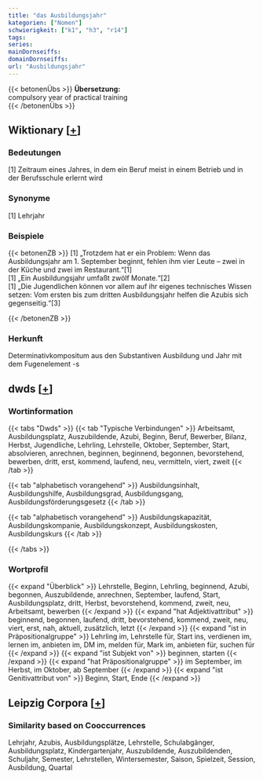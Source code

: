 ```yaml
---
title: "das Ausbildungsjahr"
kategorien: ["Nomen"]
schwierigkeit: ["k1", "h3", "r14"]
tags:
series:
mainDornseiffs:
domainDornseiffs:
url: "Ausbildungsjahr"
---
```


{{< betonenÜbs >}}
**Übersetzung:**  
compulsory year of practical training  
{{< /betonenÜbs >}}

## Wiktionary [[+](https://de.wiktionary.org/wiki/Ausbildungsjahr)]

### Bedeutungen
[1] Zeitraum eines Jahres, in dem ein Beruf meist in einem Betrieb und in der Berufsschule erlernt wird  

### Synonyme
[1] Lehrjahr  

### Beispiele
{{< betonenZB >}}
[1] „Trotzdem hat er ein Problem: Wenn das Ausbildungsjahr am 1. September beginnt, fehlen ihm vier Leute – zwei in der Küche und zwei im Restaurant.“[1]  
[1] „Ein Ausbildungsjahr umfaßt zwölf Monate.“[2]  
[1] „Die Jugendlichen können vor allem auf ihr eigenes technisches Wissen setzen: Vom ersten bis zum dritten Ausbildungsjahr helfen die Azubis sich gegenseitig.“[3]  

{{< /betonenZB >}}
### Herkunft
Determinativkompositum aus den Substantiven Ausbildung und Jahr mit dem Fugenelement -s  



## dwds [[+](https://www.dwds.de/wb/Ausbildungsjahr)]

### Wortinformation
{{< tabs "Dwds" >}}
{{< tab "Typische Verbindungen" >}}
Arbeitsamt, Ausbildungsplatz, Auszubildende, Azubi, Beginn, Beruf, Bewerber, Bilanz, Herbst, Jugendliche, Lehrling, Lehrstelle, Oktober, September, Start, absolvieren, anrechnen, beginnen, beginnend, begonnen, bevorstehend, bewerben, dritt, erst, kommend, laufend, neu, vermitteln, viert, zweit
{{< /tab >}}

{{< tab "alphabetisch vorangehend" >}}
Ausbildungsinhalt, Ausbildungshilfe, Ausbildungsgrad, Ausbildungsgang, Ausbildungsförderungsgesetz
{{< /tab >}}

{{< tab "alphabetisch vorangehend" >}}
Ausbildungskapazität, Ausbildungskompanie, Ausbildungskonzept, Ausbildungskosten, Ausbildungskurs
{{< /tab >}}

{{< /tabs >}}

### Wortprofil
{{< expand "Überblick" >}} Lehrstelle, Beginn, Lehrling, beginnend, Azubi, begonnen, Auszubildende, anrechnen, September, laufend, Start, Ausbildungsplatz, dritt, Herbst, bevorstehend, kommend, zweit, neu, Arbeitsamt, bewerben {{< /expand >}}
{{< expand "hat Adjektivattribut" >}} beginnend, begonnen, laufend, dritt, bevorstehend, kommend, zweit, neu, viert, erst, nah, aktuell, zusätzlich, letzt {{< /expand >}}
{{< expand "ist in Präpositionalgruppe" >}} Lehrling im, Lehrstelle für, Start ins, verdienen im, lernen im, anbieten im, DM im, melden für, Mark im, anbieten für, suchen für {{< /expand >}}
{{< expand "ist Subjekt von" >}} beginnen, starten {{< /expand >}}
{{< expand "hat Präpositionalgruppe" >}} im September, im Herbst, im Oktober, ab September {{< /expand >}}
{{< expand "ist Genitivattribut von" >}} Beginn, Start, Ende {{< /expand >}}

## Leipzig Corpora [[+](https://corpora.uni-leipzig.de/en/res?word=Ausbildungsjahr&corpusId=deu_newscrawl-public_2018)]


### Similarity based on Cooccurrences
Lehrjahr, Azubis, Ausbildungsplätze, Lehrstelle, Schulabgänger, Ausbildungsplatz, Kindergartenjahr, Auszubildende, Auszubildenden, Schuljahr, Semester, Lehrstellen, Wintersemester, Saison, Spielzeit, Session, Ausbildung, Quartal

